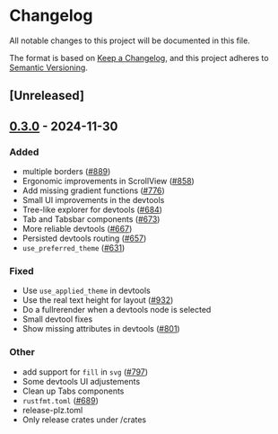 # Changelog

All notable changes to this project will be documented in this file.

The format is based on [Keep a Changelog](https://keepachangelog.com/en/1.0.0/),
and this project adheres to [Semantic Versioning](https://semver.org/spec/v2.0.0.html).

## [Unreleased]

## [0.3.0](https://github.com/RobertasJ/freya/compare/freya-devtools-v0.2.1...freya-devtools-v0.3.0) - 2024-11-30

### Added

- multiple borders ([#889](https://github.com/RobertasJ/freya/pull/889))
- Ergonomic improvements in ScrollView ([#858](https://github.com/RobertasJ/freya/pull/858))
- Add missing gradient functions ([#776](https://github.com/RobertasJ/freya/pull/776))
- Small UI improvements in the devtools
- Tree-like explorer for devtools ([#684](https://github.com/RobertasJ/freya/pull/684))
- Tab and Tabsbar components ([#673](https://github.com/RobertasJ/freya/pull/673))
- More reliable devtools ([#667](https://github.com/RobertasJ/freya/pull/667))
- Persisted devtools routing ([#657](https://github.com/RobertasJ/freya/pull/657))
- `use_preferred_theme` ([#631](https://github.com/RobertasJ/freya/pull/631))

### Fixed

- Use `use_applied_theme` in devtools
- Use the real text height for layout ([#932](https://github.com/RobertasJ/freya/pull/932))
- Do a fullrerender when a devtools node is selected
- Small devtool fixes
- Show missing attributes in devtools ([#801](https://github.com/RobertasJ/freya/pull/801))

### Other

- add support for `fill` in `svg` ([#797](https://github.com/RobertasJ/freya/pull/797))
- Some devtools UI adjustements
- Clean up Tabs components
- `rustfmt.toml` ([#689](https://github.com/RobertasJ/freya/pull/689))
- release-plz.toml
- Only release crates under /crates
